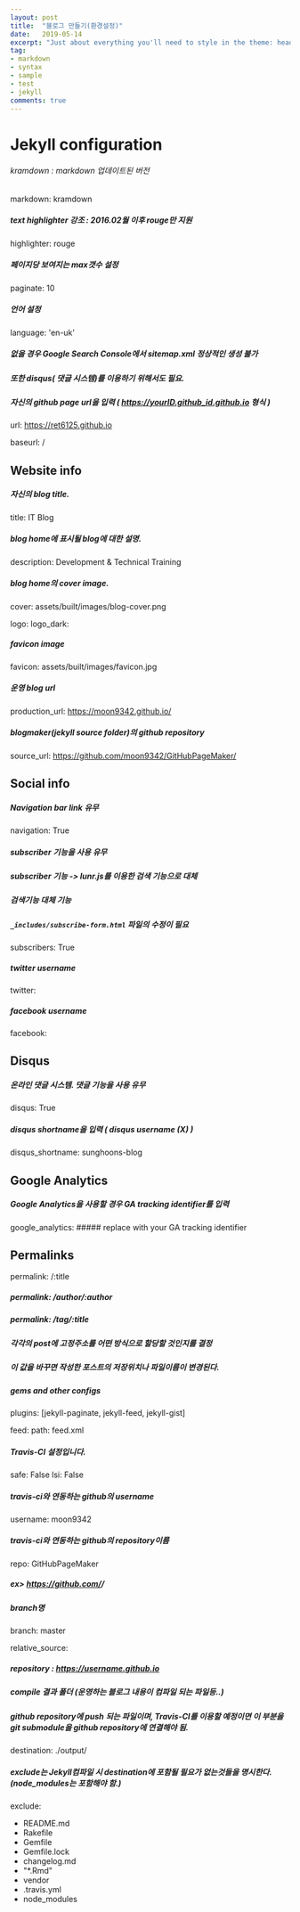 ```yaml
---
layout: post
title:  "블로그 만들기(환경설정)"
date:   2019-05-14
excerpt: "Just about everything you'll need to style in the theme: headings, paragraphs, blockquotes, tables, code blocks, and more."
tag:
- markdown 
- syntax
- sample
- test
- jekyll
comments: true
---
```


# Jekyll configuration

###### kramdown : markdown 업데이트된 버전
markdown: kramdown

##### text highlighter 강조 : 2016.02월 이후 rouge만 지원
highlighter: rouge

##### 페이지당 보여지는 max갯수 설정
paginate: 10

##### 언어 설정
language: 'en-uk'

##### 없을 경우 Google Search Console에서 sitemap.xml 정상적인 생성 불가
##### 또한 disqus( 댓글 시스템)를 이용하기 위해서도 필요.
##### 자신의 github page url을 입력 ( https://yourID.github_id.github.io 형식 )
url: https://ret6125.github.io


baseurl: /

## Website info
##### 자신의 blog title.
title: IT Blog

##### blog home에 표시될 blog에 대한 설명.
description: Development & Technical Training

##### blog home의 cover image.
cover: assets/built/images/blog-cover.png


logo:
logo_dark:

##### favicon image
favicon: assets/built/images/favicon.jpg

##### 운영 blog url
production_url: https://moon9342.github.io/

##### blogmaker(jekyll source folder)의 github repository
source_url: https://github.com/moon9342/GitHubPageMaker/


## Social info
##### Navigation bar link 유무
navigation: True

##### subscriber 기능을 사용 유무
##### subscriber 기능 -> lunr.js를 이용한 검색 기능으로 대체
##### 검색기능 대체 기능
##### `_includes/subscribe-form.html` 파일의 수정이 필요
subscribers: True

##### twitter username
twitter:
##### facebook username
facebook:


## Disqus
##### 온라인 댓글 시스템. 댓글 기능을 사용 유무
disqus: True
##### disqus shortname을 입력 ( disqus username (X) )
disqus_shortname: sunghoons-blog


## Google Analytics
##### Google Analytics을 사용할 경우 GA tracking identifier를 입력
google_analytics:  ##### replace with your GA tracking identifier


## Permalinks
permalink: /:title
##### permalink: /author/:author
##### permalink: /tag/:title
##### 각각의 post에 고정주소를 어떤 방식으로 할당할 것인지를 결정
##### 이 값을 바꾸면 작성한 포스트의 저장위치나 파일이름이 변경된다.

##### gems and other configs
plugins: [jekyll-paginate, jekyll-feed, jekyll-gist]

feed:
  path: feed.xml

##### Travis-CI 설정입니다.
safe: False
lsi: False

##### travis-ci와 연동하는 github의 username
username: moon9342
##### travis-ci와 연동하는 github의 repository이름
repo: GitHubPageMaker
##### ex> https://github.com/<username>/<repository>

##### branch명
branch: master


relative_source: 

##### repository : https://username.github.io
##### compile 결과 폴더 (운영하는 블로그 내용이 컴파일 되는 파일등..)
##### github repository에 push 되는 파일이며, Travis-CI를 이용할 예정이면 이 부분을 git submodule을 github repository에 연결해야 됨.
destination: ./output/

##### exclude는 Jekyll컴파일 시 destination에 포함될 필요가 없는것들을 명시한다. (node_modules는 포함해야 함.)
exclude:
  - README.md
  - Rakefile
  - Gemfile
  - Gemfile.lock
  - changelog.md
  - "*.Rmd"
  - vendor
  - .travis.yml
  - node_modules
